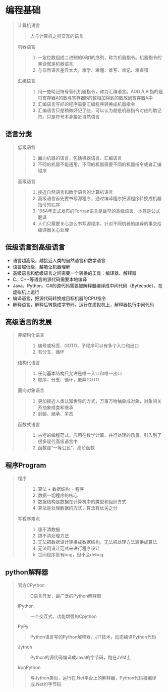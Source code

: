 # 编程基础

> 计算机语言  
> > 人与计算机之间交互的语言  
>
> 机器语言  
>
> > 1. 一定位数组成二进制的0和1的序列，称为机器指令。机器指令的集合就是机器语言  
> > 2. 与自然语言差异太大，难学、难懂、难写、难记、难查错  
>
> 汇编语言  
>
> > 1. 用一些助记符号替代机器指令，称为汇编语言。ADD A,B 指的是将寄存器A的数与寄存器B的数相加得到的数放到寄存器A中  
> > 2. 汇编语言写好的程序需要汇编程序转换成机器指令  
> > 3. 汇编语言只是稍微好记了些，可以认为就是机器指令对应的助记符。只是符号本身接近自然语言  

## 语言分类

> 低级语言
>
> > 1. 面向机器的语言，包括机器语言、汇编语言
> > 2. 不同的机器不能通用，不同的机器需要不同的机器指令或者汇编程序
>
> 高级语言
>
> > 1. 接近自然语言和数学语言的计算机语言
> > 2. 高级语言首先要书写源程序，通过编译程序把源程序转换成机器指令的程序
> > 3. 1954年正式发布的Fortran语言是最早的高级语言，本意是公式翻译
> > 4. 人们只需要关心怎么书写源程序，针对不同机器的编译的事交给编译器关心处理

## 低级语言到高级语言

+ 语言越高级，越接近人类的自然语言和数学语言
+ 语言越低级，越能让机器理解
+ 高级语言和低级语言之间需要一个转换的工具：编译器、解释器
+ C、C++等语言的源代码需要本地编译
+ Java、Python、C#的源代码需要被解释器编译成中间代码（Bytecode），在虚拟机上运行
+ 编译语言，把源代码转换成目标机器的CPU指令
+ 解释语言，解释后转换成字节码，运行在虚拟机上，解释器执行中间代码

## 高级语言的发展

> 非结构化语言
>
> > 1. 编号或标签、GOTO，子程序可以有多个入口和出口
> > 2. 有分支、循环
>
> 结构化语言
>
> > 1. 任何基本结构只允许是唯一入口和唯一出口
> > 2. 顺序、分支、循环，废弃GOTO
>
> 面向对象语言
>
> > 1. 更加接近人类认知世界的方式，万事万物抽象成对象，对象间关系抽象成类和继承
> > 2. 封装、继承、多态
>
> 函数式语言
>
> > 1. 古老的编程范式，应用在数学计算、并行处理的场景。引入到了很多现代高级语言中
> > 2. 函数是“一等公民”，高阶函数

## 程序Program

> 程序
>
> > 1. 算法 + 数据结构 = 程序
> > 2. 数据一切程序的核心
> > 3. 数据结构是数据在计算机中的类型和组织方式
> > 4. 算法是处理数据的方式，算法有优劣之分
>
> 写程序难点
>
> > 1. 理不清数据
> > 2. 搞不清处理方法
> > 3. 无法把数据设计转换成数据结构，无法把处理方法转换成算法
> > 4. 无法用设计范式来进行程序设计
> > 5. 世间程序皆有bug，但不会debug

## python解释器

> 官方CPython
> > C语言开发，最广泛的Python解释器
>
> IPython
> > 一个交互式、功能增强的Cpython
>
> PyPy
> > Python语言写的Python解释器，JIT技术，动态编译Python代码
>
> Jython
> > Python的源代码编译成Java的字节码，跑在JVM上
>
> IronPython
> > 与Jython类似，运行在.Net平台上的解释器，Python代码被编译成.Net的字节码
